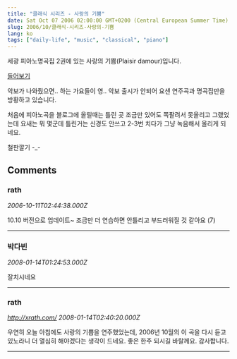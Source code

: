 ```yaml
---
title: "클래식 시리즈 - 사랑의 기쁨"
date: Sat Oct 07 2006 02:00:00 GMT+0200 (Central European Summer Time)
slug: 2006/10/클래식-시리즈-사랑의-기쁨
lang: ko
tags: ["daily-life", "music", "classical", "piano"]
---
```


세광 피아노명곡집 2권에 있는 사랑의 기쁨(Plaisir damour)입니다.

[들어보기](/files/plaisir_061010.mp3)

악보가 나와줬으면.. 하는 가요들이 영.. 악보 출시가 안되어 
요샌 연주곡과 명곡집만을 방황하고 있습니다.

처음에 피아노곡을 블로그에 올릴때는 틀린 곳 조금만 있어도 
쪽팔려서 못올리고 그랬었는데 요새는 뭐 몇군데 틀린거는 신경도 안쓰고
2-3번 치다가 그냥 녹음해서 올리게 되네요.

철판깔기 -_-

## Comments

### rath
*2006-10-11T02:44:38.000Z*

10.10 버전으로 업데이트~ 조금만 더 연습하면 안틀리고 부드러워질 것 같아요 (7)

---

### 박다빈
*2008-01-14T01:24:53.000Z*

잘치시네요

---

### rath
*http://xrath.com/*
*2008-01-14T02:40:20.000Z*

우연히 오늘 아침에도 사랑의 기쁨을 연주했었는데, 2006년 10월의 이 곡을 다시 듣고있노라니 더 열심히 해야겠다는 생각이 드네요. 
좋은 한주 되시길 바랄께요. 감사합니다.

---
